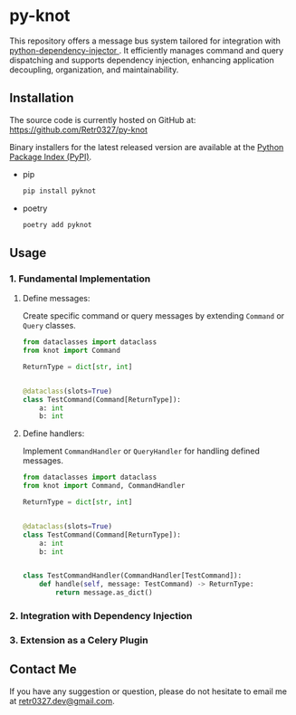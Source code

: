 # py-knot

This repository offers a message bus system tailored for integration with [python-dependency-injector
](https://github.com/ets-labs/python-dependency-injector/tree/master). It efficiently manages command and query dispatching and supports dependency injection, enhancing application decoupling, organization, and maintainability.

## **Installation**

The source code is currently hosted on GitHub at: https://github.com/Retr0327/py-knot

Binary installers for the latest released version are available at the [Python Package Index (PyPI)](https://pypi.org/project/py-knot/).

- pip

  ```bash
  pip install pyknot
  ```

- poetry
  ```bash
  poetry add pyknot
  ```

## **Usage**

### 1. Fundamental Implementation

1. Define messages:

   Create specific command or query messages by extending `Command` or `Query` classes.

   ```python
   from dataclasses import dataclass
   from knot import Command

   ReturnType = dict[str, int]


   @dataclass(slots=True)
   class TestCommand(Command[ReturnType]):
       a: int
       b: int
   ```

2. Define handlers:

   Implement `CommandHandler` or `QueryHandler` for handling defined messages.

   ```python
   from dataclasses import dataclass
   from knot import Command, CommandHandler

   ReturnType = dict[str, int]


   @dataclass(slots=True)
   class TestCommand(Command[ReturnType]):
       a: int
       b: int


   class TestCommandHandler(CommandHandler[TestCommand]):
       def handle(self, message: TestCommand) -> ReturnType:
           return message.as_dict()
   ```

### 2. Integration with Dependency Injection

### 3. Extension as a Celery Plugin

## Contact Me

If you have any suggestion or question, please do not hesitate to email me at retr0327.dev@gmail.com.
